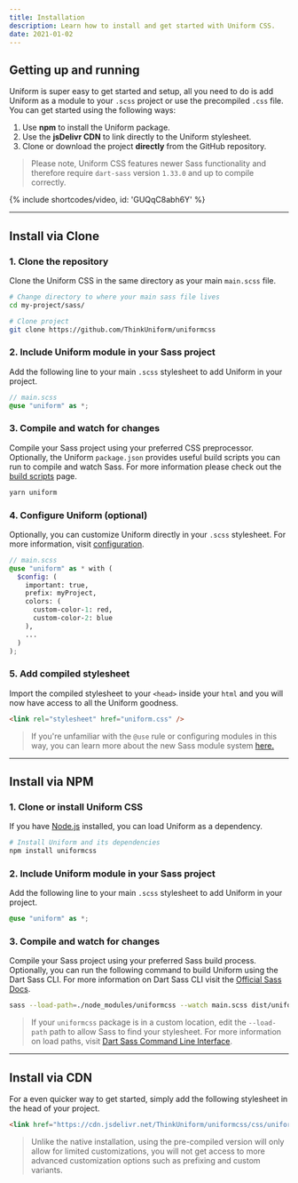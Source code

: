 ```yaml
---
title: Installation
description: Learn how to install and get started with Uniform CSS.
date: 2021-01-02
---
```


## Getting up and running

Uniform is super easy to get started and setup, all you need to do is add Uniform as a module to your `.scss` project or use the precompiled `.css` file. You can get started using the following ways:

1. Use **npm** to install the Uniform package. 
2. Use the **jsDelivr CDN** to link directly to the Uniform stylesheet.
3. Clone or download the project **directly** from the GitHub repository.

> Please note, Uniform CSS features newer Sass functionality and therefore require `dart-sass` version `1.33.0` and up to compile correctly.

{% include shortcodes/video, id: 'GUQqC8abh6Y' %}

---

## Install via Clone

### 1. Clone the repository

Clone the Uniform CSS in the same directory as your main `main.scss` file.

```bash
# Change directory to where your main sass file lives
cd my-project/sass/

# Clone project
git clone https://github.com/ThinkUniform/uniformcss
```

### 2. Include Uniform module in your Sass project

Add the following line to your main `.scss` stylesheet to add Uniform in your project.

```scss
// main.scss
@use "uniform" as *;
```

### 3. Compile and watch for changes

Compile your Sass project using your preferred CSS preprocessor. Optionally, the Uniform `package.json` provides useful build scripts you can run to compile and watch Sass. For more information please check out the [build scripts](/docs/build-scripts) page.

```bash
yarn uniform
```

### 4. Configure Uniform (optional)

Optionally, you can customize Uniform directly in your `.scss` stylesheet. For more information, visit [configuration](/docs/configuration).

```scss
// main.scss
@use "uniform" as * with (
  $config: (
    important: true,
    prefix: myProject,
    colors: (
      custom-color-1: red,
      custom-color-2: blue
    ),
    ...
  )
);
```

### 5. Add compiled stylesheet

Import the compiled stylesheet to your `<head>` inside your `html` and you will now have access to all the Uniform goodness.

```html
<link rel="stylesheet" href="uniform.css" />
```

> If you're unfamiliar with the `@use` rule or configuring modules in this way, you can learn more about the new Sass module system <a class="hover.underline" href="https://sass-lang.com/blog/the-module-system-is-launched" target="_black">here.</a>

---

## Install via NPM

### 1. Clone or install Uniform CSS

If you have <a class="hover.underline" href="https://nodejs.org/en/"  target="_black">Node.js</a> installed, you can load Uniform as a dependency.

```bash
# Install Uniform and its dependencies
npm install uniformcss
```

### 2. Include Uniform module in your Sass project

Add the following line to your main `.scss` stylesheet to add Uniform in your project.

```scss
@use "uniform" as *;
```

### 3. Compile and watch for changes

Compile your Sass project using your preferred Sass build process. Optionally, you can run the following command to build Uniform using the Dart Sass CLI. For more information on Dart Sass CLI visit the [Official Sass Docs](https://sass-lang.com/documentation/cli/dart-sass).

```bash
sass --load-path=./node_modules/uniformcss --watch main.scss dist/uniform.min.css --style compressed
```

> If your `uniformcss` package is in a custom location, edit the `--load-path` path to allow Sass to find your stylesheet. For more information on load paths, visit [Dart Sass Command Line Interface](https://sass-lang.com/documentation/cli/dart-sass#load-path).

---

## Install via CDN

For a even quicker way to get started, simply add the following stylesheet in the head of your project.

```html
<link href="https://cdn.jsdelivr.net/ThinkUniform/uniformcss/css/uniform.min.css" rel="stylesheet" />
```

> Unlike the native installation, using the pre-compiled version will only allow for limited customizations, you will not get access to more advanced customization options such as prefixing and custom variants.
